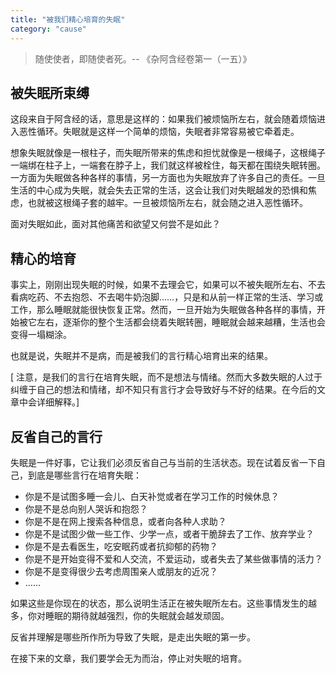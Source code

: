 ```yaml
---
title: "被我们精心培育的失眠"
category: "cause"
---
```


> 随使使者，即随使者死。-- 《杂阿含经卷第一（一五）》


## 被失眠所束缚

这段来自于阿含经的话，意思是这样的：如果我们被烦恼所左右，就会随着烦恼进入恶性循环。失眠就是这样一个简单的烦恼，失眠者非常容易被它牵着走。

想象失眠就像是一根柱子，而失眠所带来的焦虑和担忧就像是一根绳子，这根绳子一端绑在柱子上，一端套在脖子上，我们就这样被栓住，每天都在围绕失眠转圈。一方面为失眠做各种各样的事情，另一方面也为失眠放弃了许多自己的责任。一旦生活的中心成为失眠，就会失去正常的生活，这会让我们对失眠越发的恐惧和焦虑，也就被这根绳子套的越牢。一旦被烦恼所左右，就会随之进入恶性循环。

面对失眠如此，面对其他痛苦和欲望又何尝不是如此？

## 精心的培育

事实上，刚刚出现失眠的时候，如果不去理会它，如果可以不被失眠所左右、不去看病吃药、不去抱怨、不去喝牛奶泡脚……，只是和从前一样正常的生活、学习或工作，那么睡眠就能很快恢复正常。然而，一旦开始为失眠做各种各样的事情，开始被它左右，逐渐你的整个生活都会绕着失眠转圈，睡眠就会越来越糟，生活也会变得一塌糊涂。 

也就是说，失眠并不是病，而是被我们的言行精心培育出来的结果。

[ 注意，是我们的言行在培育失眠，而不是想法与情绪。然而大多数失眠的人过于纠缠于自己的想法和情绪，却不知只有言行才会导致好与不好的结果。在今后的文章中会详细解释。]

## 反省自己的言行

失眠是一件好事，它让我们必须反省自己与当前的生活状态。现在试着反省一下自己，到底是哪些言行在培育失眠：

- 你是不是试图多睡一会儿、白天补觉或者在学习工作的时候休息？ 
- 你是不是总向别人哭诉和抱怨？ 
- 你是不是在网上搜索各种信息，或者向各种人求助？ 
- 你是不是试图少做一些工作、少学一点，或者干脆辞去了工作、放弃学业？
- 你是不是去看医生，吃安眠药或者抗抑郁的药物？ 
- 你是不是开始变得不爱和人交流，不爱运动，或者失去了某些做事情的活力？ 
- 你是不是变得很少去考虑周围亲人或朋友的近况？ 
- …… 

如果这些是你现在的状态，那么说明生活正在被失眠所左右。这些事情发生的越多，你对睡眠的期待就越强烈，你的失眠就会越发顽固。

反省并理解是哪些所作所为导致了失眠，是走出失眠的第一步。

在接下来的文章，我们要学会无为而治，停止对失眠的培育。

